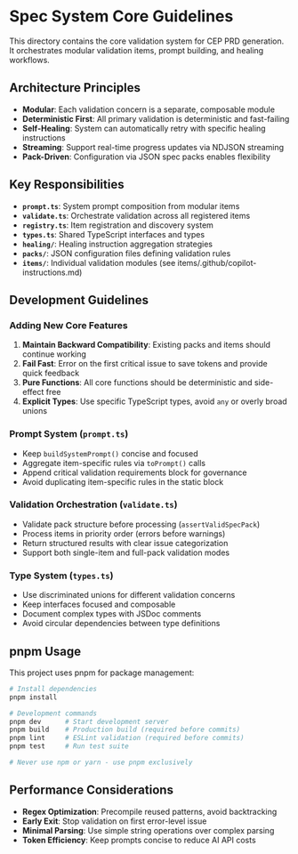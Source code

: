 # Spec System Core Guidelines

This directory contains the core validation system for CEP PRD generation. It orchestrates modular validation items, prompt building, and healing workflows.

## Architecture Principles

- **Modular**: Each validation concern is a separate, composable module
- **Deterministic First**: All primary validation is deterministic and fast-failing
- **Self-Healing**: System can automatically retry with specific healing instructions
- **Streaming**: Support real-time progress updates via NDJSON streaming
- **Pack-Driven**: Configuration via JSON spec packs enables flexibility

## Key Responsibilities

- **`prompt.ts`**: System prompt composition from modular items
- **`validate.ts`**: Orchestrate validation across all registered items
- **`registry.ts`**: Item registration and discovery system
- **`types.ts`**: Shared TypeScript interfaces and types
- **`healing/`**: Healing instruction aggregation strategies
- **`packs/`**: JSON configuration files defining validation rules
- **`items/`**: Individual validation modules (see items/.github/copilot-instructions.md)

## Development Guidelines

### Adding New Core Features

1. **Maintain Backward Compatibility**: Existing packs and items should continue working
2. **Fail Fast**: Error on the first critical issue to save tokens and provide quick feedback
3. **Pure Functions**: All core functions should be deterministic and side-effect free
4. **Explicit Types**: Use specific TypeScript types, avoid `any` or overly broad unions

### Prompt System (`prompt.ts`)

- Keep `buildSystemPrompt()` concise and focused
- Aggregate item-specific rules via `toPrompt()` calls
- Append critical validation requirements block for governance
- Avoid duplicating item-specific rules in the static block

### Validation Orchestration (`validate.ts`)

- Validate pack structure before processing (`assertValidSpecPack`)
- Process items in priority order (errors before warnings)
- Return structured results with clear issue categorization
- Support both single-item and full-pack validation modes

### Type System (`types.ts`)

- Use discriminated unions for different validation concerns
- Keep interfaces focused and composable
- Document complex types with JSDoc comments
- Avoid circular dependencies between type definitions

## pnpm Usage

This project uses pnpm for package management:

```bash
# Install dependencies
pnpm install

# Development commands
pnpm dev      # Start development server
pnpm build    # Production build (required before commits)
pnpm lint     # ESLint validation (required before commits)
pnpm test     # Run test suite

# Never use npm or yarn - use pnpm exclusively
```

## Performance Considerations

- **Regex Optimization**: Precompile reused patterns, avoid backtracking
- **Early Exit**: Stop validation on first error-level issue
- **Minimal Parsing**: Use simple string operations over complex parsing
- **Token Efficiency**: Keep prompts concise to reduce AI API costs
